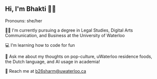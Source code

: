 ## Hi, I'm Bhakti 💖👋
Pronouns: she/her

👩‍⚖️ I'm currently pursuing a degree in Legal Studies, Digital Arts Communication, and Business at the University of Waterloo

💻 I’m learning how to code for fun

💬 Ask me about my thoughts on pop-culture, uWaterloo residence foods, the Dutch language, and AI usage in academia!

📧 Reach me at b26sharm@uwaterloo.ca

<!--
**bhakti-sharma/bhakti-sharma** is a ✨ _special_ ✨ repository because its `README.md` (this file) appears on your GitHub profile.

Here are some ideas to get you started:

- 👩‍⚖️ I'm currently pursuing a degree in Legal Studies, Digital Arts Communication, and Business at the University of Waterloo
- 💻 I’m currently learning how to code for fun
- 👯 I’m looking to collaborate on ...
- 🤔 I’m looking for help with ...
- 💬 Ask me about my thoughts on pop-culture, various foods, and AI usage in academia!
- 📫 Reach me at b26sharm@uwaterloo.ca
- 😄 Pronouns: she/her
- ⚡ Fun fact: ...

